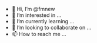 - 👋 Hi, I’m @fmnew
- 👀 I’m interested in ...
- 🌱 I’m currently learning ...
- 💞️ I’m looking to collaborate on ...
- 📫 How to reach me ...

<!---
fmnew/fmnew is a ✨ special ✨ repository because its `README.md` (this file) appears on your GitHub profile.
You can click the Preview link to take a look at your changes.
--->
